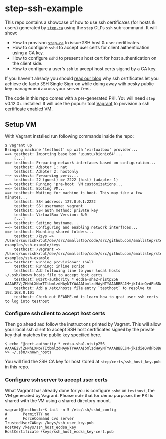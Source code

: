 # step-ssh-example
This repo contains a showcase of how to use ssh certificates (for hosts & users) generated by [`step-ca`](https://github.com/smallstep/certificates) using the `step` CLI's `ssh` sub-command. It will show:

* How to provision [`step-ca`](https://github.com/smallstep/certificates) to issue SSH host & user certificates.
* How to configure `sshd` to accept user certs for client authentication using a CA key.
* How to configure `sshd` to present a host cert for host authentication on the client side.
* How to configure a user's `ssh` to accept host certs sigend by a CA key.

If you haven't already you should [read our blog](https://smallstep.com/blog) why ssh certificates let you achieve de facto SSH Single Sign-on while doing away with pesky public key management across your server fleet.

The code in this repo comes with a pre-generated PKI. You will need `step` v0.12.0+ installed. It will use the popular tool [Vagrant](https://www.vagrantup.com/docs/installation/) to provision a ssh certificate enabled VM.

## Setup VM

With Vagrant installed run following commands inside the repo:

```
$ vagrant up
Bringing machine 'testhost' up with 'virtualbox' provider...
==> testhost: Importing base box 'ubuntu/bionic64'...
    [...]
==> testhost: Preparing network interfaces based on configuration...
    testhost: Adapter 1: nat
    testhost: Adapter 2: hostonly
==> testhost: Forwarding ports...
    testhost: 22 (guest) => 2222 (host) (adapter 1)
==> testhost: Running 'pre-boot' VM customizations...
==> testhost: Booting VM...
==> testhost: Waiting for machine to boot. This may take a few minutes...
    testhost: SSH address: 127.0.0.1:2222
    testhost: SSH username: vagrant
    testhost: SSH auth method: private key
    testhost: VirtualBox Version: 6.0
    [...]
==> testhost: Setting hostname...
==> testhost: Configuring and enabling network interfaces...
==> testhost: Mounting shared folders...
    testhost: /keys => /Users/sourishkrout/dev/src/smallstep/code/src/github.com/smallstep/step-examples/ssh-example/keys
    testhost: /vagrant => /Users/sourishkrout/dev/src/smallstep/code/src/github.com/smallstep/step-examples/ssh-example
==> testhost: Running provisioner: shell...
    testhost: Running: inline script
    testhost: Add following line to your local hosts ~/.ssh/known_hosts file to accept host certs
    testhost: @cert-authority * ecdsa-sha2-nistp256 AAAAE2VjZHNhLXNoYTItbmlzdHAyNTYAAAAIbmlzdHAyNTYAAABBBJJM+jkIdieQvdPb8DwnfnJudEc9PgVBqLDWHKgvqoIiMXhuIyGstQ9ULOBMdJkqxMjkRTFZp1iFvIk+iU6hwTA=
    testhost: Add a /etc/hosts file entry `testhost` to resolve to 192.168.0.101
    testhost: Check out README.md to learn how to grab user ssh certs to log into testhost
```

### Configure ssh client to accept host certs
Then go ahead and follow the instructions printed by Vagrant. This will allow your local ssh client to accept SSH host certificates signed by the private key that matches the public key specified here.

```
$ echo "@cert-authority * ecdsa-sha2-nistp256 AAAAE2VjZHNhLXNoYTItbmlzdHAyNTYAAAAIbmlzdHAyNTYAAABBBJJM+jkIdieQvdPb8DwnfnJudEc9PgVBqLDWHKgvqoIiMXhuIyGstQ9ULOBMdJkqxMjkRTFZp1iFvIk+iU6hwTA=" >> ~/.ssh/known_hosts
```

You will find the SSH CA key for host stored at `step/certs/ssh_host_key.pub` in this repo.

### Configure ssh server to accept user certs
What Vagrant has already done for you is configure `sshd` on `testhost`, the VM generated by Vagrant. Please note that for demo purposes the PKI is shared with the VM using a shared directory mount.

```
vagrant@testhost:~$ tail -n 5 /etc/ssh/sshd_config
#       PermitTTY no
#       ForceCommand cvs server
TrustedUserCAKeys /keys/ssh_user_key.pub
HostKey /keys/ssh_host_ecdsa_key
HostCertificate /keys/ssh_host_ecdsa_key-cert.pub
```
